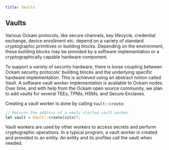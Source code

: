 ```yaml
title: Vaults
```

## Vaults

Various Ockam protocols, like secure channels, key lifecycle, credential
exchange, device enrollment etc. depend on a variety of standard
cryptographic primitives or building blocks. Depending on the environment,
these building blocks may be provided by a software implementation or a
cryptographically capable hardware component.

To support a variety of security hardware, there is loose coupling between
Ockam security protocols' building blocks and the underlying specific hardware
implementation. This is achieved using an abstract notion called Vault. A
software vault worker implementation is available to Ockam nodes. Over time,
and with help from the Ockam open source community, we plan to add vaults for
several TEEs, TPMs, HSMs, and Secure Enclaves.

Creating a vault worker is done by calling `Vault::create`:

```rust
// Returns the address of a newly started vault worker
let vault = Vault::create(&ctx)?;
```

Vault workers are used by other workers to access secrets and perform
cryptographic operations. In a typical program, a vault worker is created and
provided to an entity. An entity and its profiles call the vault when needed.
